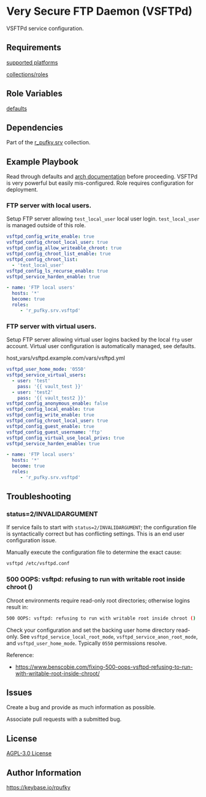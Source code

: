 # Very Secure FTP Daemon (VSFTPd)
VSFTPd service configuration.

## Requirements
[supported platforms](https://github.com/r-pufky/ansible_vsftpd/blob/main/meta/main.yml)

[collections/roles](https://github.com/r-pufky/ansible_vsftpd/blob/main/meta/requirements.yml)

## Role Variables
[defaults](https://github.com/r-pufky/ansible_vsftpd/tree/main/defaults/main/)

## Dependencies
Part of the [r_pufky.srv](https://github.com/r-pufky/ansible_collection_srv)
collection.

## Example Playbook
Read through defaults and [arch documentation](https://wiki.archlinux.org/title/Very_Secure_FTP_Daemon)
before proceeding. VSFTPd is very powerful but easily mis-configured. Role
requires configuration for deployment.

### FTP server with local users.
Setup FTP server allowing `test_local_user` local user login. `test_local_user`
is managed outside of this role.

``` yaml
vsftpd_config_write_enable: true
vsftpd_config_chroot_local_user: true
vsftpd_config_allow_writeable_chroot: true
vsftpd_config_chroot_list_enable: true
vsftpd_config_chroot_list:
  - 'test_local_user'
vsftpd_config_ls_recurse_enable: true
vsftpd_service_harden_enable: true
```

``` yaml
- name: 'FTP local users'
  hosts: '*'
  become: true
  roles:
     - 'r_pufky.srv.vsftpd'
```

### FTP server with virtual users.
Setup FTP server allowing virtual user logins backed by the local `ftp` user
account. Virtual user configuration is automatically managed, see defaults.

host_vars/vsftpd.example.com/vars/vsftpd.yml
``` yaml
vsftpd_user_home_mode: '0550'
vsftpd_service_virtual_users:
  - user: 'test'
    pass: '{{ vault_test }}'
  - user: 'test2'
    pass: '{{ vault_test2 }}'
vsftpd_config_anonymous_enable: false
vsftpd_config_local_enable: true
vsftpd_config_write_enable: true
vsftpd_config_chroot_local_user: true
vsftpd_config_guest_enable: true
vsftpd_config_guest_username: 'ftp'
vsftpd_config_virtual_use_local_privs: true
vsftpd_service_harden_enable: true
```

``` yaml
- name: 'FTP local users'
  hosts: '*'
  become: true
  roles:
     - 'r_pufky.srv.vsftpd'
```

## Troubleshooting

### status=2/INVALIDARGUMENT
If service fails to start with `status=2/INVALIDARGUMENT`; the configuration
file is syntactically correct but has conflicting settings. This is an end user
configuration issue.

Manually execute the configuration file to determine the exact cause:

``` bash
vsftpd /etc/vsftpd.conf
```

### 500 OOPS: vsftpd: refusing to run with writable root inside chroot ()
Chroot environments require read-only root directories; otherwise logins result
in:

``` bash
500 OOPS: vsftpd: refusing to run with writable root inside chroot ()
```

Check your configuration and set the backing user home directory read-only.
See `vsftpd_service_local_root_mode`, `vsftpd_service_anon_root_mode`, and
`vsftpd_user_home_mode`. Typically `0550` permissions resolve.

Reference:
* https://www.benscobie.com/fixing-500-oops-vsftpd-refusing-to-run-with-writable-root-inside-chroot/

## Issues
Create a bug and provide as much information as possible.

Associate pull requests with a submitted bug.

## License
[AGPL-3.0 License](https://github.com/r-pufky/ansible_vsftpd/blob/main/LICENSE)

## Author Information
https://keybase.io/rpufky
